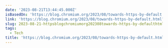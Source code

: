 ```yaml
---
date: '2023-08-21T13:44:45.000Z'
isBasedOn: 'https://blog.chromium.org/2023/08/towards-https-by-default.html?m=1'
link: 'https://blog.chromium.org/2023/08/towards-https-by-default.html?m=1'
slug: 2023-08-21-httpsblogchromiumorg202308towards-https-by-defaulthtmlm1
tags:
  - Tech
title: 'https://blog.chromium.org/2023/08/towards-https-by-default.html?m=1'
---
```


